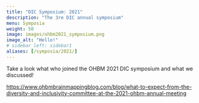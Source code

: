 ```yaml
---
title: "DIC Symposium: 2021"
description: "The 3re DIC annual symposium"
menu: Symposia
weight: 50
image: images/ohbm2021_symposium.png
image_alt: "Hello!"
# sidebar_left: sidebar1
aliases: [/symposia/2021/]
---
```

Take a look what who joined the OHBM 2021 DIC symposium and what we discussed!

https://www.ohbmbrainmappingblog.com/blog/what-to-expect-from-the-diversity-and-inclusivity-committee-at-the-2021-ohbm-annual-meeting

